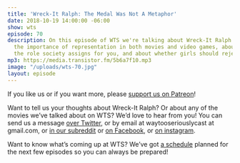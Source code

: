 ```yaml
---
title: 'Wreck-It Ralph: The Medal Was Not A Metaphor'
date: 2018-10-19 14:00:00 -06:00
show: wts
episode: 70
description: On this episode of WTS we're talking about Wreck-It Ralph. We talk about
  the importance of representation in both movies and video games, about accepting
  the role society assigns for you, and about whether girls should reject being princesses.
mp3: https://media.transistor.fm/5b6a7f10.mp3
image: "/uploads/wts-70.jpg"
layout: episode
---
```


If you like us or if you want more, please [support us on Patreon](https://www.patreon.com/clockworkscast)!

Want to tell us your thoughts about Wreck-It Ralph? Or about any of the movies we’ve talked about on WTS? We’d love to hear from you! You can send us a message [over Twitter](http://www.twitter.com/wtscast), or by email at waytooseriouslycast at gmail.com, or [in our subreddit](https://www.reddit.com/r/Goodstuff_fm/) or [on Facebook](http://www.facebook.com/wtscast), or [on instagram](https://www.instagram.com/waytooseriously/).

Want to know what’s coming up at WTS? We’ve got [a schedule](https://docs.google.com/document/d/1f6fvTgbzQOCUD_potL6mWClmSC3D2cOBgKz36OwSC68) planned for the next few episodes so you can always be prepared!
